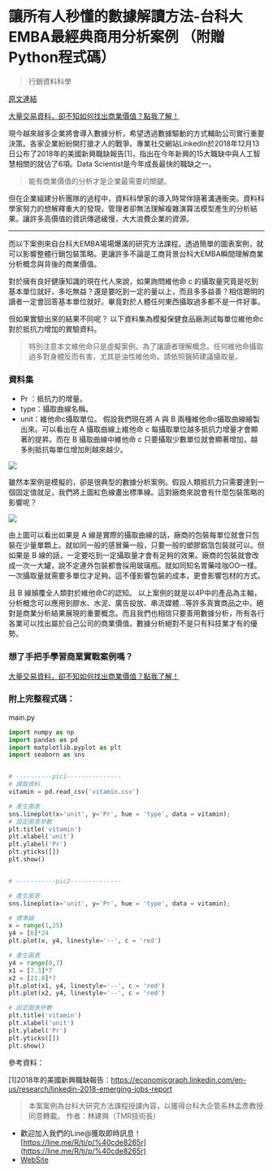 # 讓所有人秒懂的數據解讀方法-台科大EMBA最經典商用分析案例 （附贈Python程式碼）
> 行銷資料科學

[原文連結](https://medium.com/marketingdatascience/b1c13ed708b4)

[大量交易資料，卻不知如何找出商業價值？點我了解！](https://tmrgood.kktix.cc/events/python0to1)

現今越來越多企業將會導入數據分析，希望透過數據驅動的方式輔助公司實行重要決策。各家企業紛紛開打搶才人的戰爭。專業社交網站LinkedIn於2018年12月13日公布了2018年的美國新興職缺報告[1]，指出在今年新興的15大職缺中與人工智慧相關的就佔了6項。Data Scientist是今年成長最快的職缺之一。

> 能有商業價值的分析才是企業最需要的關鍵。

但在企業組建分析團隊的過程中，資料科學家的導入時常伴隨著溝通衝突。資料科學家努力的想解釋重大的發現，管理者卻無法理解複雜演算法模型產生的分析結果。讓許多高價值的資訊傳遞緩慢，大大浪費企業的資源。
- - -

而以下案例來自台科大EMBA場場爆滿的研究方法課程。透過簡單的圖表案例，就可以影響整體行銷包裝策略。更讓許多不論是工商背景台科大EMBA瞬間理解商業分析概念與背後的商業價值。

對於擁有良好健康知識的現在代人來說，如果詢問維他命 c 的攝取量究竟是吃到基本單位就好，多吃無益？還是要吃到一定的量以上，而且多多益善？相信聰明的讀者一定會回答基本單位就好。畢竟對於人體任何東西攝取過多都不是一件好事。

但如果實驗出來的結果不同呢？
以下資料集為模擬保健食品廠測試每單位維他命c對於抵抗力增加的實驗資料。

> 特別注意本文維他命只是虛擬案例。為了讓讀者理解概念。任何維他命攝取過多對身體反而有害，尤其是油性維他命。請依照醫師建議攝取量。

### 資料集
* Pr ：抵抗力的增量。
* type：攝取曲線名稱。
* unit：維他命c攝取單位。
假設我們現在將 A 與 B 兩種維他命c攝取曲線繪製出來。可以看出在 A 攝取曲線上維他命 c 每攝取單位越多抵抗力增量才會顯著的提昇。而在 B 攝取曲線中維他命 c 只要攝取少數單位就會顯著增加，越多則抵抗每單位增加則越來越少。

![](https://cdn-images-1.medium.com/max/1000/1*w6B9-6rYRgYkSpxi85GuTA.png)

雖然本案例是模擬的，卻是很典型的數據分析案例。假設人類抵抗力只需要達到一個固定值就足，我們將上圖紅色線畫出標準線。這對廠商來說會有什麼包裝策略的影響呢？

![](https://cdn-images-1.medium.com/max/1000/1*OTf7RPgDZojxOCfGe5LJUQ.png)

由上圖可以看出如果是 A 線是實際的攝取曲線的話，廠商的包裝每單位就會只包裝在少量單顆上。就如同一般的感冒藥一般，只要一般的塑膠鋁箔包裝就可以。但如果是 B 線的話，一定要吃到一定攝取量才會有足夠的效果。廠商的包裝就會改成一次一大罐，說不定連外包裝都會採用玻璃瓶。就如同知名胃藥哇咖OO一樣。一次攝取量就需要多單位才足夠。這不僅影響包裝的成本，更會影響包材的方式。

且 B 線顛覆全人類對於維他命C的認知。
以上案例的就是以4P中的產品為主軸，分析概念可以應用到膠水、水泥、廣告投放、串流媒體…等許多真實商品之中。絕對是商業分析結果展現的重要概念。而且我們也相信只要善用數據分析，所有各行各業可以找出屬於自己公司的商業價值。數據分析絕對不是只有科技業才有的優勢。

### 想了手把手學習商業實戰案例嗎？
[大量交易資料，卻不知如何找出商業價值？點我了解！](https://tmrgood.kktix.cc/events/python0to1)

### 附上完整程式碼：
main.py

```python
import numpy as np
import pandas as pd
import matplotlib.pyplot as plt
import seaborn as sns


# ----------pic1---------------
# 讀取資料
vitamin = pd.read_csv('vitamin.csv')

# 產生圖表
sns.lineplot(x='unit', y='Pr', hue = 'type', data = vitamin);
# 設定圖表參數
plt.title('vitamin')
plt.xlabel('unit')
plt.ylabel('Pr')
plt.yticks([])
plt.show()


# -----------pic2--------------

# 產生圖表
sns.lineplot(x='unit', y='Pr', hue = 'type', data = vitamin);

# 標準線
x = range(1,25)
y4 = [6]*24
plt.plot(x, y4, linestyle='--', c = 'red')

# 產生圖表
y4 = range(0,7)
x1 = [7.3]*7
x2 = [21.8]*7
plt.plot(x1, y4, linestyle='--', c = 'red')
plt.plot(x2, y4, linestyle='--', c = 'red')

# 設定圖表參數
plt.title('vitamin')
plt.xlabel('unit')
plt.ylabel('Pr')
plt.yticks([])
plt.show()
```

參考資料：

[1]2018年的美國新興職缺報告：https://economicgraph.linkedin.com/en-us/research/linkedin-2018-emerging-jobs-report

>本案案例為台科大研究方法課程授課內容，以獲得台科大企管系林孟彥教授同意轉載。
> 作者：林建興（TMR技術長）

* 歡迎加入我們的Line@獲取即時訊息！[https://line.me/R/ti/p/%40cde8265r](https://line.me/R/ti/p/%40cde8265r)
* [WebSite](http://tmrmds.co/)
